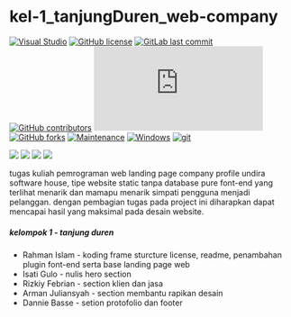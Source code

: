 # kel-1_tanjungDuren_web-company

[![Visual Studio](https://badgen.net/badge/icon/visualstudio?icon=visualstudio&label)](https://visualstudio.microsoft.com)
[![GitHub license](https://img.shields.io/github/license/Naereen/StrapDown.js.svg)](https://github.com/Naereen/StrapDown.js/blob/master/LICENSE)
[![GitLab last commit](https://badgen.net/gitlab/last-commit/NickBusey/HomelabOS/)](https://gitlab.com/NickBusey/HomelabOS/-/commits)
[![GitHub contributors](https://img.shields.io/github/contributors/Naereen/badges.svg)](https://GitHub.com/Naereen/badges/graphs/contributors/)
[![GitHub stars](https://badgen.net/github/stars/Naereen/Strapdown.js)](https://GitHub.com/Naereen/StrapDown.js/stargazers/)
[![GitHub forks](https://badgen.net/github/forks/Naereen/Strapdown.js/)](https://GitHub.com/Naereen/StrapDown.js/network/)
[![Maintenance](https://img.shields.io/badge/Maintained%3F-yes-green.svg)](https://GitHub.com/Naereen/StrapDown.js/graphs/commit-activity)
[![Windows](https://badgen.net/badge/icon/windows?icon=windows&label)](https://microsoft.com/windows/)
[![git](https://badgen.net/badge/icon/git?icon=git&label)](https://git-scm.com)

<div style="display: inline;">
  <img src="https://img.shields.io/badge/Google_chrome-4285F4?style=for-the-badge&logo=Google-chrome&logoColor=white" />
  <img src="https://img.shields.io/badge/Heroku-430098?style=for-the-badge&logo=heroku&logoColor=white" />
  <img src="https://img.shields.io/badge/Bootstrap-563D7C?style=for-the-badge&logo=bootstrap&logoColor=white" />
  <img src="https://img.shields.io/badge/jQuery-0769AD?style=for-the-badge&logo=jquery&logoColor=white" />
</div>
<p>tugas kuliah pemrograman web landing page company profile undira software house, tipe website static tanpa database pure font-end yang terlihat menarik dan mamapu menarik simpati pengguna menjadi pelanggan. dengan pembagian tugas pada project ini diharapkan dapat mencapai hasil yang maksimal pada desain website.</p>
<h5>kelompok 1 - tanjung duren</h5>
<ul>
  <li>Rahman Islam - koding frame sturcture license, readme, penambahan plugin font-end serta base landing page web</li>
  <li>Isati Gulo - nulis hero section</li>
  <li>Rizkiy Febrian - section klien dan jasa</li>
  <li>Arman Juliansyah - section membantu rapikan desain</li>
  <li>Dannie Basse - setion protofolio dan footer</li>
</ul>
